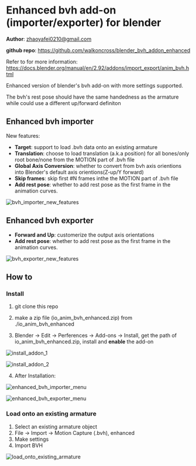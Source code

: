# Enhanced bvh add-on (importer/exporter) for blender

**Author**: zhaoyafei0210@gmail.com

**github repo**: https://github.com/walkoncross/blender_bvh_addon_enhanced

Refer to for more information: 
https://docs.blender.org/manual/en/2.92/addons/import_export/anim_bvh.html

Enhanced version of blender's bvh add-on with more settings supported.

The bvh's rest pose should have the same handedness as the armature while could use a different up/forward definiton

## Enhanced bvh importer
New features:

- **Target**: support to load .bvh data onto an existing armature
- **Translation**: choose to load translation (a.k.a position) for all bones/only root bone/none from the MOTION part of .bvh file
- **Global Axis Conversion**: whether to convert from bvh axis orientions into Blender's default axis orientions(Z-up/Y forward)
- **Skip frames**: skip first #N frames inthe  the MOTION part of .bvh file
- **Add rest pose**: whether to add rest pose as the first frame in the animation curves.

![bvh_importer_new_features](/docs/bvh_importer_new_features.jpg)


## Enhanced bvh exporter

- **Forward and Up**: customerize the output axis orientations
- **Add rest pose**: whether to add rest pose as the first frame in the animation curves.

![bvh_exporter_new_features](/docs/bvh_exporter_new_features.jpg)

## How to

### Install

1. git clone this repo

2. make a zip file (io_anim_bvh_enhanced.zip) from ./io_anim_bvh_enhanced

3. Blender -> Edit -> Perferences -> Add-ons -> Install, get the path of io_anim_bvh_enhanced.zip, install and **enable** the add-on

![install_addon_1](/docs/install_addon_1.jpg)

![install_addon_2](/docs/install_addon_2.jpg)

4. After Installation:

![enhanced_bvh_importer_menu](/docs/enhanced_bvh_importer_menu.jpg)

![enhanced_bvh_exporter_menu](/docs/enhanced_bvh_exporter_menu.jpg)

### Load onto an existing armature
1. Select an existing armature object
2. File -> Import -> Motion Capture (.bvh), enhanced
3. Make settings
4. Import BVH

![load_onto_existing_armature](/docs/load_onto_existing_armature.jpg)